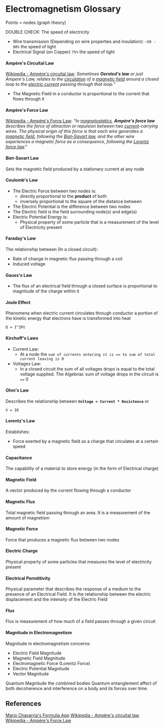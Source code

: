# Electromagnetism Glossary

Points = nodes (graph theory)

DOUBLE CHECK:
The speed of electricity
- Wire transmission (Depending on wire properties and insulation): `~50 - 90%` the speed of light 
- Electrical Signal (on Copper) `75%` the speed of light 
#### Ampère's Circuital Law

[Wikipedia - Ampère's circuital law](https://en.wikipedia.org/wiki/Amp%C3%A8re%27s_circuital_law): *Sometimes **Oersted's law** or just Ampere's Law, relates to the [circulation](https://en.wikipedia.org/wiki/Circulation_\(physics\) "Circulation (physics)") of a [magnetic field](https://en.wikipedia.org/wiki/Magnetic_field "Magnetic field") around a closed loop to the [electric current](https://en.wikipedia.org/wiki/Electric_current "Electric current") passing through that loop.*"
- The Magnetic Field in a conductor is proportional to the current that flows through it



#### Ampère's Force Law

[Wikipedia - Ampère's Force Law](https://en.wikipedia.org/wiki/Amp%C3%A8re%27s_force_law): *"In [magnetostatics](https://en.wikipedia.org/wiki/Magnetostatics "Magnetostatics"), **Ampère's force law** describes the force of attraction or repulsion between two [current](https://en.wikipedia.org/wiki/Electric_current "Electric current")-carrying wires. The physical origin of this force is that each wire generates a [magnetic field](https://en.wikipedia.org/wiki/Magnetic_field "Magnetic field"), following the [Biot–Savart law](https://en.wikipedia.org/wiki/Biot%E2%80%93Savart_law "Biot–Savart law"), and the other wire experiences a magnetic force as a consequence, following the [Lorentz force law](https://en.wikipedia.org/wiki/Lorentz_force_law "Lorentz force law")."*


#### Biet-Savart Law

Sets the magnetic field produced by a stationary current at any node

#### Coulomb's Law

- The Electric Force between two nodes is:
	- directly proportional to the **product** of both
	- inversely proportional to the square of the distance between
- The Electric Potential is the difference between two nodes
- The Electric field is the field surrounding node(s) and edge(s)
- Electric Potential Energy is:
	- Physical property of some particle that is a measurement of the level of Electricity present

#### Faraday's Law

The relationship between (In a closed circuit):
- Rate of change in magnetic flux passing through a coil
- Induced voltage
#### Gauss's Law

- The flux of an electrical field through a closed surface is proportional to magnitude of the charge within it

#### Joule Effect

Phenomena when electric current circulates through conductor a portion of the kinetic energy that electrons have is transformed into heat 
```
Q = I^2Rt
```

#### Kirchoff's Laws

- Current Law: 
	- At a node the `sum of currents entering it is == to sum of total current leaving is 0`
- Voltages Law:
	- In a closed circuit the sum of all voltages drops is equal to the total voltage supplied. The Algebriac sum of voltage drops in the circuit is `==` 0


#### Ohm's Law

Describes the relationship between **`Voltage = Current * Resistence`** or 

```
V = IR
```

#### Lorentz's Law

Establishes:
- Force exerted by a magnetic field as a charge that circulates at a certain speed



#### Capacitance

The capability of a material to store energy (in the form of Electrical charge)

#### Magnetic Field

A vector produced by the current flowing through a conductor

#### Magnetic Flux

Total magnetic field passing through an area. It is a measurement of the amount of magnetism 

#### Magnetic Force

Force that produces a magnetic flux between two nodes

#### Electric Charge

Physical property of some particles that measures the level of electricity present

#### Electrical Permittivity 

Physical parameter that describes the response of a medium to the presence of an Electrical Field. It is the relationship between the electric displacement and the intensity of the Electric Field

#### Flux 

Flux is measurement of how much of a field passes through a given circuit

#### Magnitude in Electromagnetism

Magnitude in electromagnetism concerns:
- Electric Field Magnitude
- Magnetic Field Magnitude
- Electromagnetic Force (Lorentz Force)
- Electric Potential Magnitude
- Vector Magnitude

Quantum Magnitude the combined bodies Quantum entanglement affect of both decoherence and interference on a body and its forces over time.

## References

[Mario Chavarría's Formulia App](https://play.google.com/store/apps/details?id=m4.enginary&hl=en-US)
[Wikipedia - Ampère's circuital law](https://en.wikipedia.org/wiki/Amp%C3%A8re%27s_circuital_law)
[Wikipedia - Ampère's Force Law](https://en.wikipedia.org/wiki/Amp%C3%A8re%27s_force_law)